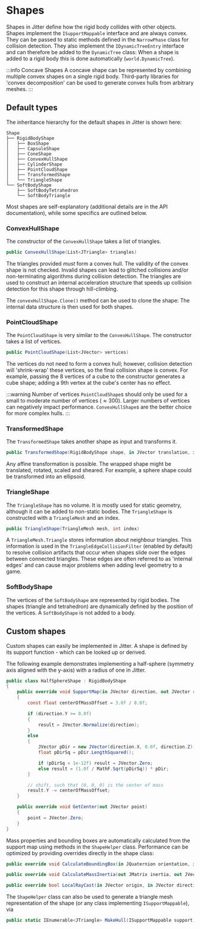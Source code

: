 # Shapes

Shapes in Jitter define how the rigid body collides with other objects.
Shapes implement the `ISupportMappable` interface and are always convex.
They can be passed to static methods defined in the `NarrowPhase` class for collision detection.
They also implement the `IDynamicTreeEntry` interface and can therefore be added to the `DynamicTree` class:
When a shape is added to a rigid body this is done automatically (`world.DynamicTree`).

:::info Concave Shapes
A concave shape can be represented by combining multiple convex shapes on a single rigid body.
Third-party libraries for 'convex decomposition' can be used to generate convex hulls from arbitrary meshes.
:::

## Default types

The inheritance hierarchy for the default shapes in Jitter is shown here:

```text
Shape
├── RigidBodyShape
│   ├── BoxShape
│   ├── CapsuleShape
│   ├── ConeShape
│   ├── ConvexHullShape
│   ├── CylinderShape
│   ├── PointCloudShape
│   ├── TransformedShape
│   └── TriangleShape
└── SoftBodyShape
    ├── SoftBodyTetrahedron
    └── SoftBodyTriangle
```

Most shapes are self-explanatory (additional details are in the API documentation), while some specifics are outlined below.

### ConvexHullShape

The constructor of the `ConvexHullShape` takes a list of triangles.

```cs
public ConvexHullShape(List<JTriangle> triangles)
```

The triangles provided *must* form a convex hull.
The validity of the convex shape is not checked.
Invalid shapes can lead to glitched
collisions and/or non-terminating algorithms during collision detection.
The triangles are used to construct an internal acceleration structure that speeds up collision detection for this shape through hill-climbing.

The `convexHullShape.Clone()` method can be used to clone the shape:
The internal data structure is then used for both shapes.

### PointCloudShape

The `PointCloudShape` is very similar to the `ConvexHullShape`.
The constructor takes a list of vertices.

```cs
public PointCloudShape(List<JVector> vertices)
```

The vertices do not need to form a convex hull; however, collision detection will 'shrink-wrap' these vertices, so the final collision shape is convex.
For example, passing the 8 vertices of a cube to the constructor generates a cube shape; adding a 9th vertex at the cube's center has no effect.

:::warning Number of vertices
`PointCloudShape`s should only be used for a small to moderate number of vertices ($\approx{}300$). Larger numbers of vertices can negatively impact performance.
`ConvexHullShape`s are the better choice for more complex hulls.
:::

### TransformedShape

The `TransformedShape` takes another shape as input and transforms it.

```cs
public TransformedShape(RigidBodyShape shape, in JVector translation, in JMatrix transform)
```

Any affine transformation is possible.
The wrapped shape might be translated, rotated, scaled and sheared.
For example, a sphere shape could be transformed into an ellipsoid.

### TriangleShape

The `TriangleShape` has no volume.
It is mostly used for static geometry, although it can be added to non-static bodies. The `TriangleShape` is constructed  with a `TriangleMesh` and an index.

```cs
public TriangleShape(TriangleMesh mesh, int index)
```

A `TriangleMesh.Triangle` stores information about neighbour triangles.
This information is used in the `TriangleEdgeCollisionFilter` (enabled by default) to resolve collision artifacts that occur when shapes slide over the edges between connected triangles.
These edges are often referred to as 'internal edges' and can cause major problems when adding level geometry to a game.

### SoftBodyShape

The vertices of the `SoftBodyShape` are represented by rigid bodies.
The shapes (triangle and tetrahedron) are dynamically defined by the position of the vertices.
A `SoftBodyShape` is not added to a body.

## Custom shapes

Custom shapes can easily be implemented in Jitter.
A shape is defined by its support function - which can be looked up or derived.

The following example demonstrates implementing a half-sphere (symmetry axis aligned with the y-axis) with a radius of one in Jitter.

```cs
public class HalfSphereShape : RigidBodyShape
{
    public override void SupportMap(in JVector direction, out JVector result)
    {
        const float centerOfMassOffset = 3.0f / 8.0f;

        if (direction.Y >= 0.0f)
        {
            result = JVector.Normalize(direction);
        }
        else
        {
            JVector pDir = new JVector(direction.X, 0.0f, direction.Z);
            float pDirSq = pDir.LengthSquared();

            if (pDirSq < 1e-12f) result = JVector.Zero;
            else result = (1.0f / MathF.Sqrt(pDirSq)) * pDir;
        }

        // shift, such that (0, 0, 0) is the center of mass
        result.Y -= centerOfMassOffset;
    }

    public override void GetCenter(out JVector point)
    {
        point = JVector.Zero;
    }
}
```

Mass properties and bounding boxes are automatically calculated from the support map using methods in the `ShapeHelper` class.
Performance can be optimized by providing overrides directly in the shape class:

```cs
public override void CalculateBoundingBox(in JQuaternion orientation, in JVector position, out JBBox box)

public override void CalculateMassInertia(out JMatrix inertia, out JVector com, out float mass)

public override bool LocalRayCast(in JVector origin, in JVector direction, out JVector normal, out float lambda)
```

The `ShapeHelper` class can also be used to generate a triangle mesh representation of the shape (or any class implementing `ISupportMappable`), via

```cs
public static IEnumerable<JTriangle> MakeHull(ISupportMappable support, int subdivisions = 3)
```
